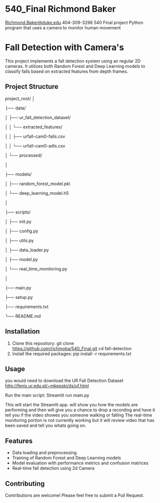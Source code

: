 # 540_Final Richmond Baker
Richmond.Baker@duke.edu
404-309-3296
540 Final project Python program that uses a camera to monitor human movement  
# Fall Detection with Camera's

This project implements a fall detection system using an  regular 2D cameras. It utilizes both Random Forest and Deep Learning models to classify falls based on extracted features from depth frames.

## Project Structure

project_root/
│

├── data/

│   ├── ur_fall_detection_dataset/

│   │   └── extracted_features/

│   │       ├── urfall-cam0-falls.csv

│   │       └── urfall-cam0-adls.csv

│   └── processed/

│

├── models/

│   ├── random_forest_model.pkl

│   └── deep_learning_model.h5

│

├── scripts/

│   ├── init.py

│   ├── config.py

│   ├── utils.py

│   ├── data_loader.py

│   ├── model.py

│   └── real_time_monitoring.py

│

├── main.py

├── setup.py

├── requirements.txt

└── README.md


## Installation

1. Clone this repository:
git clone https://github.com/richmoba/540_Final.git
cd fall-detection
2. Install the required packages:
pip install -r requirements.txt


## Usage
you would need to download the UR Fall Detection Dataset
http://fenix.ur.edu.pl/~mkepski/ds/uf.html

Run the main script:
Streamlit run main.py

This will start the Streamlit app. will show you how the models are performing and then will give you a chance to drop a recording and have it tell you if the video showes you someone walking or falling The real-time monitoring portion is not currently working but it will review video that has been saved and tell you whats going on.

## Features

- Data loading and preprocessing
- Training of Random Forest and Deep Learning models
- Model evaluation with performance metrics and confusion matrices
- Real-time fall detection using 2d Camera

## Contributing

Contributions are welcome! Please feel free to submit a Pull Request.
